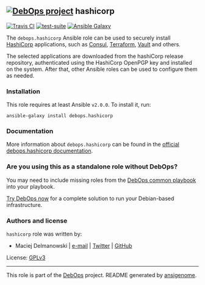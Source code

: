 ## [![DebOps project](http://debops.org/images/debops-small.png)](http://debops.org) hashicorp

<!-- This file was generated by Ansigenome. Do not edit this file directly but
     instead have a look at the files in the ./meta/ directory. -->

[![Travis CI](http://img.shields.io/travis/debops/ansible-hashicorp.svg?style=flat)](http://travis-ci.org/debops/ansible-hashicorp)
[![test-suite](http://img.shields.io/badge/test--suite-ansible--hashicorp-blue.svg?style=flat)](https://github.com/debops/test-suite/tree/master/ansible-hashicorp/)
[![Ansible Galaxy](http://img.shields.io/badge/galaxy-debops.hashicorp-660198.svg?style=flat)](https://galaxy.ansible.com/debops/hashicorp)


The `debops.hashicorp` Ansible role can be used to securely install
[HashiCorp](https://hashicorp.com/) applications, such as
[Consul](https://consul.io/), [Terraform](https://terraform.io/),
[Vault](https://vaultproject.io/) and others.

The selected applications are downloaded from the hashiCorp release repository,
authenticated using the HashiCorp OpenPGP key and installed on the system.
After that, other Ansible roles can be used to configure them as needed.

### Installation

This role requires at least Ansible `v2.0.0`. To install it, run:

```Shell
ansible-galaxy install debops.hashicorp
```

### Documentation

More information about `debops.hashicorp` can be found in the
[official debops.hashicorp documentation](http://docs.debops.org/en/latest/ansible/roles/ansible-hashicorp/docs/).



### Are you using this as a standalone role without DebOps?

You may need to include missing roles from the [DebOps common
playbook](https://github.com/debops/debops-playbooks/blob/master/playbooks/common.yml)
into your playbook.

[Try DebOps now](https://github.com/debops/debops) for a complete solution to run your Debian-based infrastructure.





### Authors and license

`hashicorp` role was written by:

- Maciej Delmanowski | [e-mail](mailto:drybjed@gmail.com) | [Twitter](https://twitter.com/drybjed) | [GitHub](https://github.com/drybjed)

License: [GPLv3](https://tldrlegal.com/license/gnu-general-public-license-v3-%28gpl-3%29)

***

This role is part of the [DebOps](http://debops.org/) project. README generated by [ansigenome](https://github.com/nickjj/ansigenome/).

